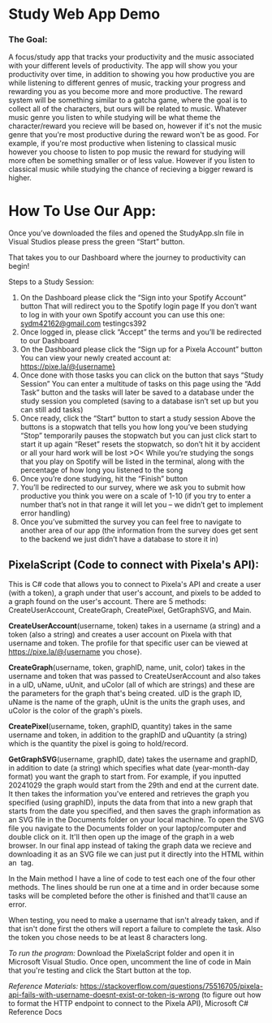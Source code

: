 # Study Web App Demo
### The Goal: 
A focus/study app that tracks your productivity and the music associated with your different levels of productivity. The app will show you your productivity over time, in addition to showing you how productive you are while listening to different genres of music, tracking your progress and rewarding you as you become more and more productive. The reward system will be something similar to a gatcha game, where the goal is to collect all of the characters, but ours will be related to music. Whatever music genre you listen to while studying will be what theme the character/reward you recieve will be based on, however if it's not the music genre that you're most productive during the reward won't be as good. For example, if you're most productive when listening to classical music however you choose to listen to pop music the reward for studying will more often be something smaller or of less value. However if you listen to classical music while studying the chance of recieving a bigger reward is higher. 


# How To Use Our App:

Once you’ve downloaded the files and opened the StudyApp.sln file in Visual Studios please press the green “Start” button.

That takes you to our Dashboard where the journey to productivity can begin!

Steps to a Study Session:
1. On the Dashboard please click the “Sign into your Spotify Account” button
     That will redirect you to the Spotify login page 
     If you don’t want to log in with your own Spotify account you can use this one:
       sydm42162@gmail.com
	     testingcs392
2. Once logged in, please click “Accept” the terms and you’ll be redirected to our Dashboard
3. On the Dashboard please click the “Sign up for a Pixela Account” button
      You can view your newly created account at: https://pixe.la/@{username}
4. Once done with those tasks you can click on the button that says “Study Session”
      You can enter a multitude of tasks on this page using the “Add Task” button and the tasks will later be saved to a database 
      under the study session you completed (saving to a database isn’t set up but you can still add tasks)
5. Once ready, click the “Start” button to start a study session
      Above the buttons is a stopwatch that tells you how long you’ve been studying
      “Stop” temporarily pauses the stopwatch but you can just click start to start it up again
      “Reset” resets the stopwatch, so don’t hit it by accident or all your hard work will be lost >O<
      While you’re studying the songs that you play on Spotify will be listed in the terminal, along with the percentage of how 
      long you listened to the song
6. Once you’re done studying, hit the “Finish” button
7. You’ll be redirected to our survey, where we ask you to submit how productive you think you were on a scale of 1-10 (if you 
   try to enter a number that’s not in that range it will let you – we didn’t get to implement error handling)
8. Once you’ve submitted the survey you can feel free to navigate to another area of our app (the information from the survey does get sent to the backend we just didn’t have a database to store it in)


## PixelaScript (Code to connect with Pixela's API):

This is C# code that allows you to connect to Pixela's API and create a user (with a token), a graph under that user's account, and pixels to be added to a graph found on the user's account. There are 5 methods: CreateUserAccount, CreateGraph, CreatePixel, GetGraphSVG, and Main. 

  **CreateUserAccount**(username, token) takes in a username (a string) and a token (also a string) and creates a user account on Pixela with that username and token. The profile for that specific user can be viewed at https://pixe.la/@{username you chose}. 

  **CreateGraph**(username, token, graphID, name, unit, color) takes in the username and token that was passed to CreateUserAccount and also takes in a uID, uName, uUnit, and uColor (all of which are strings) and these are the parameters for the graph that's being created. uID is the graph ID, uName is the name of the graph, uUnit is the units the graph uses, and uColor is the color of the graph's pixels. 

  **CreatePixel**(username, token, graphID, quantity) takes in the same username and token, in addition to the graphID and uQuantity (a string) which is the quantity the pixel is going to hold/record. 

  **GetGraphSVG**(username, graphID, date) takes the username and graphID, in addition to date (a string) which specifies what date (year-month-day format) you want the graph to start from. For example, if you inputted 20241029 the graph would start from the 29th and end at the current date. It then takes the information you've entered and retrieves the graph you specified (using graphID), inputs the data from that into a new graph that starts from the date you specified, and then saves the graph information as an SVG file in the Documents folder on your local machine. To open the SVG file you navigate to the Documents folder on your laptop/computer and double click on it. It'll then open up the image of the graph in a web browser. In our final app instead of taking the graph data we recieve and downloading it as an SVG file we can just put it directly into the HTML within an <img> tag.

  In the Main method I have a line of code to test each one of the four other methods. The lines should be run one at a time and in order because some tasks will be completed before the other is finished and that'll cause an error. 

When testing, you need to make a username that isn't already taken, and if that isn't done first the others will report a failure to complete the task. Also the token you chose needs to be at least 8 characters long. 
  
*To run the program:* Download the PixelaScript folder and open it in Microsoft Visual Studio. Once open, uncomment the line of code in Main that you're testing and click the Start button at the top. 

*Reference Materials:* https://stackoverflow.com/questions/75516705/pixela-api-fails-with-username-doesnt-exist-or-token-is-wrong (to figure out how to format the HTTP endpoint to connect to the Pixela API), Microsoft C# Reference Docs
